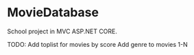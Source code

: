 # MovieDatabase
School project in MVC ASP.NET CORE.


TODO:
Add toplist for movies by score
Add genre to movies 1-N